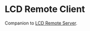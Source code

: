 # LCD Remote Client

Companion to [LCD Remote Server](https://github.com/ntaulbut/lcdremoteserver).
